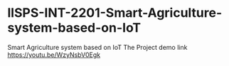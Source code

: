 # llSPS-INT-2201-Smart-Agriculture-system-based-on-IoT
Smart Agriculture system based on IoT
 The Project demo link https://youtu.be/WzyNsbV0Egk
